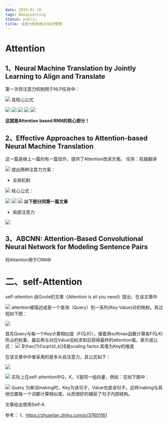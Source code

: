 ```yaml
---
date: 2019-01-10
tags: DeepLearning
status: public
title: 注意力机制相关知识整理
---
```

# Attention
## 1、Neural Machine Translation by Jointly Learning to Align and Translate 
第一次将注意力机制用于NLP任务中：


![](./_image/2019-01-15-17-06-35.jpg)
其核心公式

 ![](./_image/2019-01-15-17-09-44.jpg)
 ![](./_image/2019-01-15-17-10-23.jpg)
![](./_image/2019-01-15-17-08-15.jpg)
 ![](./_image/2019-01-15-17-08-28.jpg)
![](./_image/2019-01-15-17-23-14.jpg)

**这就是Attention based RNN的核心部分！**
## 2、Effective Approaches to Attention-based Neural Machine Translation 
这一篇是继上一篇的有一篇佳作，提供了Attention改进方案。
任务：机器翻译

![](./_image/2019-01-15-17-13-52.jpg)
提出两种注意力方案：
* 全局机制

![](./_image/2019-01-15-17-15-31.jpg)
核心公式：

![](./_image/2019-01-15-17-17-49.jpg)
![](./_image/2019-01-15-17-18-14.jpg)
![](./_image/2019-01-15-17-18-57.jpg)
 **以下部分同第一篇文章**
* 局部注意力


![](./_image/2019-01-15-17-15-41.jpg)

## 3、ABCNN: Attention-Based Convolutional Neural Network for Modeling Sentence Pairs
将Attention用于CNN中

# 二、self-Attention
self-attention 由Goole的文章《Attention is all you need》提出，在该文章中

![](./_image/2019-01-15-18-24-00.jpg)
attention被描述成是一个查询（Query）到一系列(Key-Value)对的映射。其过程如下图：

![](./_image/2019-01-15-18-23-46.jpg)

首先Query与每一个Key计算相似度（F(Q,K)），接着用softmax函数计算各F(Q,K)所占的权重，最后再与对应Value加权求和后获得最终的attention值。表示成公式：
![](./_image/2019-01-15-18-32-31.jpg)
$\frac{1}{\sqrt(d_k)}$是scaling factor.其值为Key的维度

在该文章中作者采用的是多头自注意力，其公式如下：

![](./_image/2019-01-15-18-38-21.jpg)

![](./_image/2019-01-15-18-39-53.jpg)
实际上在self-attention中Q，K，V是同一组向量，例如：在如下图中：

![](./_image/2019-01-15-18-49-29.jpg)
Query 为单词making时，Key为该句子，Value也是该句子。这样making与其他位置每一个词都计算相似度，从而很好的捕获了句子内部结构。

文章给出使用Self-A

参考：
1、https://zhuanlan.zhihu.com/p/37601161





























